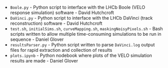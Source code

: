 - `Boole.py` - Python script to interface with the LHCb Boole (VELO response simulation) software - David Hutchcroft
- `DaVinci.py` - Python script to interface with the LHCb DaVinci (track reconstruction) software - David Hutchcroft
- `test.sh`, `initialSims.sh`, `curveMapping.sh`, `maskingNoisyPixels.sh` - Bash scripts written to allow multiple time-consuming simulations to be run in sequence - Daniel Glover
- `resultsParser.py` - Python script written to parse `DaVinci.log` output files for rapid extraction and collection of results
- `plots.ipynb` - Python nodebook where plots of the VELO simulation results are made - Daniel Glover
